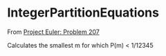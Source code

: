 # IntegerPartitionEquations

From [Project Euler: Problem 207](https://projecteuler.net/problem=207)

Calculates the smallest m for which P(m) < 1/12345